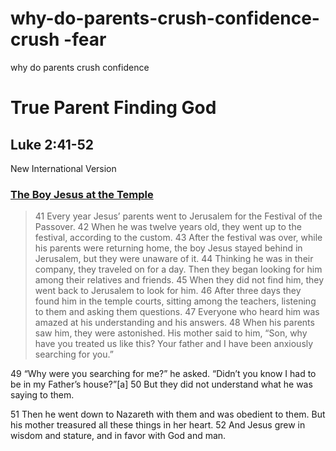 # why-do-parents-crush-confidence-crush -fear

why do parents crush confidence
# True Parent Finding God

## Luke 2:41-52
New International Version
### [The Boy Jesus at the Temple](https://www.biblegateway.com/passage/?search=Luke%202%3A41-52&version=NIV)
> 41 Every year Jesus’ parents went to Jerusalem for the Festival of the Passover. 42 When he was twelve years old, they went up to the festival, according to the custom. 43 After the festival was over, while his parents were returning home, the boy Jesus stayed behind in Jerusalem, but they were unaware of it. 44 Thinking he was in their company, they traveled on for a day. Then they began looking for him among their relatives and friends. 45 When they did not find him, they went back to Jerusalem to look for him. 46 After three days they found him in the temple courts, sitting among the teachers, listening to them and asking them questions. 47 Everyone who heard him was amazed at his understanding and his answers. 48 When his parents saw him, they were astonished. His mother said to him, “Son, why have you treated us like this? Your father and I have been anxiously searching for you.”

49 “Why were you searching for me?” he asked. “Didn’t you know I had to be in my Father’s house?”[a] 50 But they did not understand what he was saying to them.

51 Then he went down to Nazareth with them and was obedient to them. But his mother treasured all these things in her heart. 52 And Jesus grew in wisdom and stature, and in favor with God and man.
